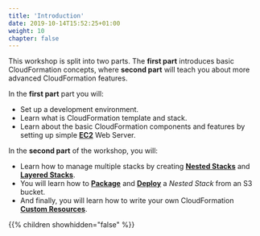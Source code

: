 ```yaml
---
title: 'Introduction'
date: 2019-10-14T15:52:25+01:00
weight: 10
chapter: false
---
```


This workshop is split into two parts. The **first part** introduces basic CloudFormation concepts, where **second part** will teach you about more advanced CloudFormation features.

In the **first part** part you will: 

+ Set up a development environment.
+ Learn what is CloudFormation template and stack.
+ Learn about the basic CloudFormation components and features by setting up simple **[EC2](https://aws.amazon.com/ec2/)** Web Server. 

In the **second part** of the workshop, you will:
 
+ Learn how to manage multiple stacks by creating **[Nested Stacks](https://docs.aws.amazon.com/AWSCloudFormation/latest/UserGuide/using-cfn-nested-stacks.html)** and **[Layered Stacks](https://docs.aws.amazon.com/AWSCloudFormation/latest/UserGuide/using-cfn-stack-exports.html)**. 
+ You will learn how to **[Package](https://docs.aws.amazon.com/AWSCloudFormation/latest/UserGuide/using-cfn-cli-package.html)** and **[Deploy](https://docs.aws.amazon.com/AWSCloudFormation/latest/UserGuide/using-cfn-cli-deploy.html)** a _Nested Stack_ from an S3 bucket. 
+ And finally, you will learn how to write your own CloudFormation **[Custom Resources](https://docs.aws.amazon.com/AWSCloudFormation/latest/UserGuide/template-custom-resources.html)**.


{{% children showhidden="false" %}}
